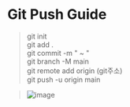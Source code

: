 # Git Push Guide
 > git init </br>
 > git add . </br>
 > git commit -m " ~ " </br>
 > git branch -M main </br>
 > git remote add origin (git주소) </br>
 > git push -u origin main </br>


 > ![image](https://user-images.githubusercontent.com/87507644/144768284-56ee7404-7d0c-4dc5-9f43-834b9ee7dcfe.JPG)
